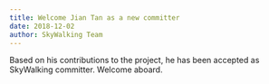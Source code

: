 ```yaml
---
title: Welcome Jian Tan as a new committer
date: 2018-12-02
author: SkyWalking Team
---
```


Based on his contributions to the project, he has been accepted as SkyWalking committer. Welcome aboard.